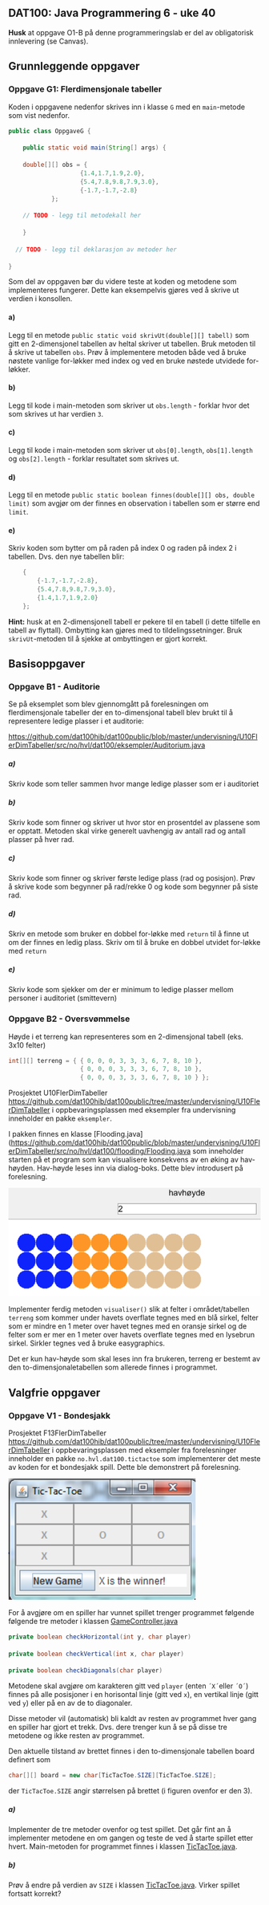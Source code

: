 ## DAT100: Java Programmering 6 - uke 40

**Husk** at oppgave O1-B på denne programmeringslab er del av obligatorisk innlevering (se Canvas).

## Grunnleggende oppgaver

### Oppgave G1: Flerdimensjonale tabeller

Koden i oppgavene nedenfor skrives inn i klasse `G` med en `main`-metode som vist nedenfor.

```java
public class OppgaveG {

	public static void main(String[] args) {

    double[][] obs = {
    				{1.4,1.7,1.9,2.0},
    				{5.4,7.8,9.8,7.9,3.0},
    				{-1.7,-1.7,-2.8}
    		};

    // TODO - legg til metodekall her

	}

  // TODO - legg til deklarasjon av metoder her

}
```
Som del av oppgaven bør du videre teste at koden og metodene som implementeres fungerer. Dette kan eksempelvis gjøres ved å skrive ut verdien i konsollen.

#### a)

Legg til en metode `public static void skrivUt(double[][] tabell)` som gitt en 2-dimensjonel tabellen av heltal skriver ut tabellen. Bruk metoden til å skrive ut tabellen `obs`. Prøv å implementere metoden både ved å bruke nøstete vanlige for-løkker med index og ved en bruke nøstede utvidede for-løkker.

#### b)

Legg til kode i main-metoden som skriver ut `obs.length` - forklar hvor det som skrives ut har verdien `3`.

#### c)  

Legg til kode i main-metoden som skriver ut `obs[0].length`, `obs[1].length` og `obs[2].length` - forklar resultatet som skrives ut.

#### d)

Legg til en metode `public static boolean finnes(double[][] obs, double limit)` som avgjør om der finnes en observation i tabellen som er større end `limit`.

#### e)

Skriv koden som bytter om på raden på index 0 og raden på index 2 i tabellen. Dvs. den nye tabellen blir:

```java
    {
        {-1.7,-1.7,-2.8},
        {5.4,7.8,9.8,7.9,3.0},
        {1.4,1.7,1.9,2.0}
    };
```

**Hint:** husk at en 2-dimensjonell tabell er pekere til en tabell (i dette tilfelle en tabell av flyttall). Ombytting kan gjøres med to tildelingssetninger. Bruk `skrivUt`-metoden til å sjekke at ombyttingen er gjort korrekt.

## Basisoppgaver

### Oppgave B1 - Auditorie

Se på eksemplet som blev gjennomgått på forelesningen om flerdimensjonale tabeller der en to-dimensjonal tabell blev brukt til å representere ledige plasser i et auditorie:

https://github.com/dat100hib/dat100public/blob/master/undervisning/U10FlerDimTabeller/src/no/hvl/dat100/eksempler/Auditorium.java

##### a)

Skriv kode som teller sammen hvor mange ledige plasser som er i auditoriet

##### b)

Skriv kode som finner og skriver ut hvor stor en prosentdel av plassene som er opptatt. Metoden skal virke generelt uavhengig av antall rad og antall plasser på hver rad.

##### c)

Skriv kode som finner og skriver første ledige plass (rad og posisjon). Prøv å skrive kode som begynner på rad/rekke 0 og kode som begynner på siste rad.

##### d)

Skriv en metode som bruker en dobbel for-løkke med `return` til å finne ut om der finnes en ledig plass. Skriv om til å bruke en dobbel utvidet for-løkke med `return`

##### e)

Skriv kode som sjekker om der er minimum to ledige plasser mellom personer i auditoriet (smittevern)

### Oppgave B2 - Oversvømmelse

Høyde i et terreng kan representeres som en 2-dimensjonal tabell (eks. 3x10 felter)

```java
int[][] terreng = { { 0, 0, 0, 3, 3, 3, 6, 7, 8, 10 },
                    { 0, 0, 0, 3, 3, 3, 6, 7, 8, 10 },
                    { 0, 0, 0, 3, 3, 3, 6, 7, 8, 10 } };
```

Prosjektet U10FlerDimTabeller https://github.com/dat100hib/dat100public/tree/master/undervisning/U10FlerDimTabeller i oppbevaringsplassen med eksempler fra undervisning inneholder en pakke `eksempler`.

I pakken finnes en klasse [Flooding.java](https://github.com/dat100hib/dat100public/blob/master/undervisning/U10FlerDimTabeller/src/no/hvl/dat100/flooding/Flooding.java som inneholder starten på et program som kan visualisere konsekvens av en øking av hav-høyden. Hav-høyde leses inn via dialog-boks. Dette blev introdusert på forelesning.

![](assets/markdown-img-paste-20180926181141274.png)

Implementer ferdig metoden `visualiser()` slik at felter i området/tabellen `terreng` som kommer under havets overflate tegnes med en blå sirkel, felter som er mindre en 1 meter over havet tegnes med en oransje sirkel og de felter som er mer en 1 meter over havets overflate tegnes med en lysebrun sirkel. Sirkler tegnes ved å bruke easygraphics.

Det er kun hav-høyde som skal leses inn fra brukeren, terreng er bestemt av den to-dimensjonaletabellen som allerede finnes i programmet.

## Valgfrie oppgaver

### Oppgave V1 - Bondesjakk

Prosjektet F13FlerDimTabeller https://github.com/dat100hib/dat100public/tree/master/undervisning/U10FlerDimTabeller i oppbevaringsplassen med eksempler fra forelesninger inneholder en pakke `no.hvl.dat100.tictactoe` som implementerer det meste av koden for et bondesjakk spill. Dette ble demonstrert på forelesning.

![](assets/markdown-img-paste-20180926174926430.png)

For å avgjøre om en spiller har vunnet spillet trenger programmet følgende følgende tre metoder i klassen [GameController.java](https://github.com/dat100hib/dat100public/blob/master/undervisning/U10FlerDimTabeller/src/no/hvl/dat100/tictactoe/GameController.java)

```java
private boolean checkHorizontal(int y, char player)

private boolean checkVertical(int x, char player)

private boolean checkDiagonals(char player)
```

Metodene skal avgjøre om karakteren gitt ved `player` (enten `´X´`eller `´O´`) finnes på alle posisjoner i en horisontal linje (gitt ved `x`), en vertikal linje (gitt ved `y`) eller på en av de to diagonaler.

Disse metoder vil (automatisk) bli kaldt av resten av programmet hver gang en spiller har gjort et trekk. Dvs. dere trenger kun å se på disse tre metodene og ikke resten av programmet.

Den aktuelle tilstand av brettet finnes i den to-dimensjonale tabellen board definert som

```java
char[][] board = new char[TicTacToe.SIZE][TicTacToe.SIZE];
```

der `TicTacToe.SIZE` angir størrelsen på brettet (i figuren ovenfor er den 3).

##### a)

Implementer de tre metoder ovenfor og test spillet. Det går fint an å implementer metodene en om gangen og teste de ved å starte spillet etter hvert. Main-metoden for programmet finnes i klassen [TicTacToe.java](https://github.com/dat100hib/dat100public/blob/master/undervisning/U10FlerDimTabeller/src/no/hvl/dat100/tictactoe/TicTacToe.java).

##### b)

Prøv å endre på verdien av `SIZE` i klassen [TicTacToe.java](https://github.com/dat100hib/dat100public/blob/master/undervisning/U10FlerDimTabeller/src/no/hvl/dat100/tictactoe/TicTacToe.java). Virker spillet fortsatt korrekt?

